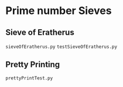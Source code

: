 # Prime number Sieves

## Sieve of Eratherus
`sieveOfEratherus.py`
`testSieveOfEratherus.py`

## Pretty Printing
`prettyPrintTest.py`